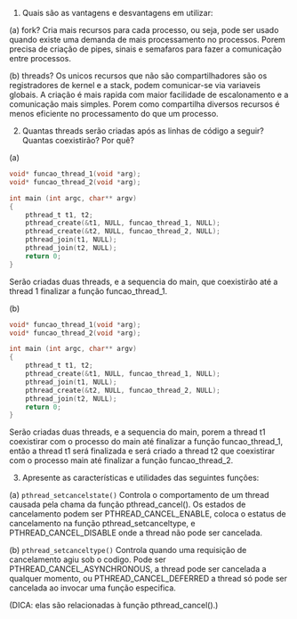 1. Quais são as vantagens e desvantagens em utilizar:

(a) fork?
Cria mais recursos para cada processo, ou seja, pode ser usado quando existe uma demanda de mais processamento no processos. Porem precisa de criação de pipes, sinais e semafaros para fazer a comunicação entre processos. 

(b) threads?
Os unicos recursos que não são compartilhadores são os registradores de kernel e a stack, podem comunicar-se via variaveis globais. A criação é mais rapida com maior facilidade de escalonamento e a comunicação mais simples. Porem como compartilha diversos recursos é menos eficiente no processamento do que um processo.  

2. Quantas threads serão criadas após as linhas de código a seguir? Quantas coexistirão? Por quê?

(a)

```C
void* funcao_thread_1(void *arg);
void* funcao_thread_2(void *arg);

int main (int argc, char** argv)
{
	pthread_t t1, t2;
	pthread_create(&t1, NULL, funcao_thread_1, NULL);
	pthread_create(&t2, NULL, funcao_thread_2, NULL);
	pthread_join(t1, NULL);
	pthread_join(t2, NULL);
	return 0;
}
```
Serão criadas duas threads, e a sequencia do main, que coexistirão até a thread 1 finalizar a função funcao_thread_1.

(b)
```C
void* funcao_thread_1(void *arg);
void* funcao_thread_2(void *arg);

int main (int argc, char** argv)
{
	pthread_t t1, t2;
	pthread_create(&t1, NULL, funcao_thread_1, NULL);
	pthread_join(t1, NULL);
	pthread_create(&t2, NULL, funcao_thread_2, NULL);
	pthread_join(t2, NULL);
	return 0;
}
```
Serão criadas duas threads, e a sequencia do main, porem a thread t1 coexistirar com o processo do main até finalizar a função funcao_thread_1, então a thread t1 será finalizada e será criado a thread t2 que coexistirar com o processo main até finalizar a função funcao_thread_2.

3. Apresente as características e utilidades das seguintes funções:

(a) `pthread_setcancelstate()`
Controla o comportamento de um thread causada pela chama da função pthread_cancel(). Os estados de cancelamento podem ser PTHREAD_CANCEL_ENABLE, coloca o estatus de cancelamento na função pthread_setcanceltype, e PTHREAD_CANCEL_DISABLE onde a thread não pode ser cancelada. 	


(b) `pthread_setcanceltype()`
Controla quando uma requisição de cancelamento agiu sob o codigo. Pode ser PTHREAD_CANCEL_ASYNCHRONOUS, a thread pode ser cancelada a qualquer momento, ou PTHREAD_CANCEL_DEFERRED a thread só pode ser cancelada ao invocar uma função especifica. 
 
(DICA: elas são relacionadas à função pthread_cancel().)
